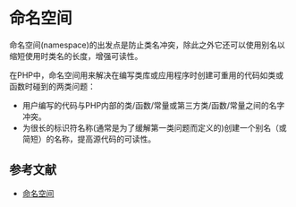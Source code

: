 # 命名空间

命名空间(namespace)的出发点是防止类名冲突，除此之外它还可以使用别名以缩短使用时类名的长度，增强可读性。

在PHP中，命名空间用来解决在编写类库或应用程序时创建可重用的代码如类或函数时碰到的两类问题：

- 用户编写的代码与PHP内部的类/函数/常量或第三方类/函数/常量之间的名字冲突。
- 为很长的标识符名称(通常是为了缓解第一类问题而定义的)创建一个别名（或简短）的名称，提高源代码的可读性。

## 参考文献

- [命名空间](http://www.php.net/manual/zh/language.namespaces.php)
